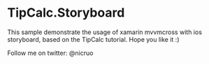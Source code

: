 # TipCalc.Storyboard

This sample demonstrate the usage of xamarin mvvmcross with ios storyboard, based on the TipCalc tutorial.
Hope you like it :)



Follow me on twitter: @nicruo
